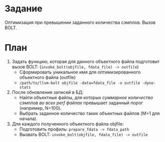 # Задание
Оптимизация при превышении заданного количества сэмплов. Вызов BOLT.
# План
1. Задать функцию, которая для данного объектного файла подготовит вызов BOLT:
(`invoke_bolt(objfile, fdata_file) -> outfile`)
    - Сформировать уникальное имя для оптимизированного объектного файла (outfile)
    - `/path/to/llvm-bolt objfile -data=fdata_file -o outfile -dyno-stats`
2. После обновления записей в БД: 
    - Найти объектные файлы, для которых _суммарное количество
    сэмплов во всех perf файлах_ превышает заданный порог (например, N=100).
    - Выбрать заданное количество таких объектных файлов (M=1 для начала).
3. Для каждого полученного объектного файла objfile:
    - Подготовить профиль: `prepare_fdata -> fdata_path`
    - Вызвать BOLT: `invoke_bolt(objfile, fdata_file) -> outfile`
